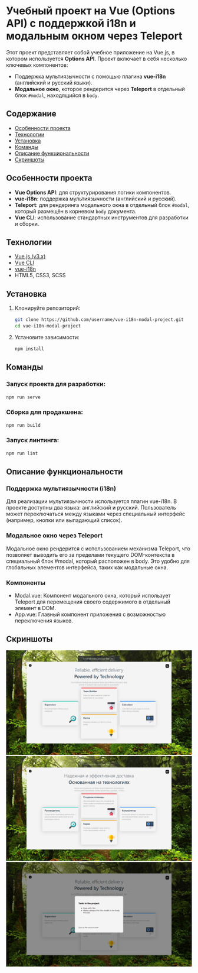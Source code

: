 # Учебный проект на Vue (Options API) с поддержкой i18n и модальным окном через Teleport

Этот проект представляет собой учебное приложение на Vue.js, в котором используется **Options API**. Проект включает в себя несколько ключевых компонентов:

- Поддержка мультиязычности с помощью плагина **vue-i18n** (английский и русский языки).
- **Модальное окно**, которое рендерится через **Teleport** в отдельный блок `#modal`, находящийся в `body`.

## Содержание

- [Особенности проекта](#особенности-проекта)
- [Технологии](#технологии)
- [Установка](#установка)
- [Команды](#команды)
- [Описание функциональности](#описание-функциональности)
- [Скриншоты](#скриншоты)

## Особенности проекта

- **Vue Options API**: для структурирования логики компонентов.
- **vue-i18n**: поддержка мультиязычности (английский и русский).
- **Teleport**: для рендеринга модального окна в отдельный блок `#modal`, который размещён в корневом `body` документа.
- **Vue CLI**: использование стандартных инструментов для разработки и сборки.

## Технологии

- [Vue.js (v3.x)](https://vuejs.org/)
- [Vue CLI](https://cli.vuejs.org/)
- [vue-i18n](https://kazupon.github.io/vue-i18n/)
- HTML5, CSS3, SCSS

## Установка

1. Клонируйте репозиторий:

   ```bash
   git clone https://github.com/username/vue-i18n-modal-project.git
   cd vue-i18n-modal-project
   ```

2. Установите зависимости:

   ```bash
   npm install
   ```

## Команды

### Запуск проекта для разработки:

   ```bash
   npm run serve
   ```

### Сборка для продакшена:

   ```bash
   npm run build
   ```

### Запуск линтинга:

   ```bash
   npm run lint
   ```

## Описание функциональности

### Поддержка мультиязычности (i18n)

Для реализации мультиязычности используется плагин vue-i18n. В проекте доступны два языка: английский и русский. Пользователь может переключаться между языками через специальный интерфейс (например, кнопки или выпадающий список).

### Модальное окно через Teleport

Модальное окно рендерится с использованием механизма Teleport, что позволяет выводить его за пределами текущего DOM-контекста в специальный блок #modal, который расположен в body. Это удобно для глобальных элементов интерфейса, таких как модальные окна.

### Компоненты

- Modal.vue: Компонент модального окна, который использует Teleport для перемещения своего содержимого в отдельный элемент в DOM.
- App.vue: Главный компонент приложения с возможностью переключения языков.

## Скриншоты

![Страница на En](https://github.com/Aitmuhamet/dev-to-fout-card/blob/main/screenshots/en.png)
![Страница на Ru](https://github.com/Aitmuhamet/dev-to-fout-card/blob/main/screenshots/ru.png)
![Модальное окно (teleport в #modal)](https://github.com/Aitmuhamet/dev-to-fout-card/blob/main/screenshots/modal.png)
